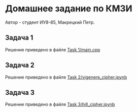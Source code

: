 # Домашнее задание по КМЗИ
Автор - студент ИУ8-85, Макрецкий Петр.

## Задача 1
Решение приведено в файле [Task 1/main.cpp](https://github.com/petiayko/cryptography/blob/master/Task%201/main.cpp)
## Задача 2
Решение приведено в файле [Task 2/vigenere_cipher.ipynb](https://github.com/petiayko/cryptography/blob/master/Task%202/vigenere_cipher.ipynb)
## Задача 3
Решение приведено в файле [Task 3/hill_cipher.ipynb](https://github.com/petiayko/cryptography/blob/master/Task%203/main.cpp)
